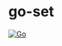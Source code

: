 # go-set

[![Go](https://github.com/itsabgr/go-set/actions/workflows/go.yml/badge.svg)](https://github.com/itsabgr/go-set/actions/workflows/go.yml)

